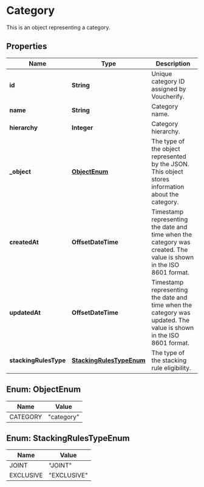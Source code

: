 

# Category

This is an object representing a category.

## Properties

| Name | Type | Description |
|------------ | ------------- | ------------- |
|**id** | **String** | Unique category ID assigned by Voucherify. |
|**name** | **String** | Category name. |
|**hierarchy** | **Integer** | Category hierarchy. |
|**_object** | [**ObjectEnum**](#ObjectEnum) | The type of the object represented by the JSON. This object stores information about the category. |
|**createdAt** | **OffsetDateTime** | Timestamp representing the date and time when the category was created. The value is shown in the ISO 8601 format. |
|**updatedAt** | **OffsetDateTime** | Timestamp representing the date and time when the category was updated. The value is shown in the ISO 8601 format. |
|**stackingRulesType** | [**StackingRulesTypeEnum**](#StackingRulesTypeEnum) | The type of the stacking rule eligibility. |



## Enum: ObjectEnum

| Name | Value |
|---- | -----|
| CATEGORY | &quot;category&quot; |



## Enum: StackingRulesTypeEnum

| Name | Value |
|---- | -----|
| JOINT | &quot;JOINT&quot; |
| EXCLUSIVE | &quot;EXCLUSIVE&quot; |




